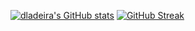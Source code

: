 [![dladeira's GitHub stats](https://github-stats.ladeira.eu/?username=dladeira&count_private=true&show_icons=true)](https://github.com/anuraghazra/github-readme-stats)
[![GitHub Streak](https://streak-stats.demolab.com?user=dladeira)](https://git.io/streak-stats)
